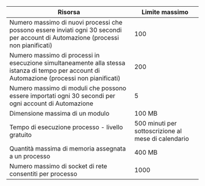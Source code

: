 | Risorsa | Limite massimo |
| --- | --- |
| Numero massimo di nuovi processi che possono essere inviati ogni 30 secondi per account di Automazione (processi non pianificati) |100 |
| Numero massimo di processi in esecuzione simultaneamente alla stessa istanza di tempo per account di Automazione (processi non pianificati) |200 |
| Numero massimo di moduli che possono essere importati ogni 30 secondi per ogni account di Automazione |5 |
| Dimensione massima di un modulo |100 MB |
| Tempo di esecuzione processo - livello gratuito |500 minuti per sottoscrizione al mese di calendario |
| Quantità massima di memoria assegnata a un processo |400 MB |
| Numero massimo di socket di rete consentiti per processo |1000 |

<!---HONumber=AcomDC_0803_2016-->